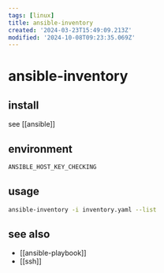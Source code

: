 ```yaml
---
tags: [linux]
title: ansible-inventory
created: '2024-03-23T15:49:09.213Z'
modified: '2024-10-08T09:23:35.069Z'
---
```


# ansible-inventory

> 

## install

see [[ansible]]

## environment

```sh
ANSIBLE_HOST_KEY_CHECKING
```

## usage

```sh
ansible-inventory -i inventory.yaml --list
```

## see also

- [[ansible-playbook]]
- [[ssh]]
